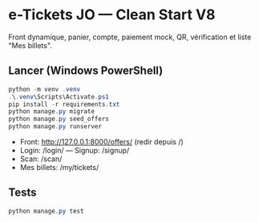 # e-Tickets JO — Clean Start V8

Front dynamique, panier, compte, paiement mock, QR, vérification et liste "Mes billets".

## Lancer (Windows PowerShell)
```powershell
python -m venv .venv
.\.venv\Scripts\Activate.ps1
pip install -r requirements.txt
python manage.py migrate
python manage.py seed_offers
python manage.py runserver
```
- Front: http://127.0.0.1:8000/offers/ (redir depuis /)
- Login: /login/ — Signup: /signup/
- Scan: /scan/
- Mes billets: /my/tickets/

## Tests
```powershell
python manage.py test
```

